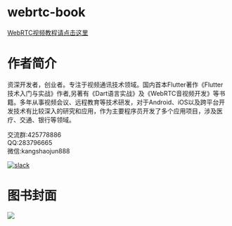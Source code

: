 # webrtc-book

[WebRTC视频教程请点击这里](http://www.kangshaojun.com/)
<br>

# 作者简介
资深开发者，创业者。专注于视频通讯技术领域。国内首本Flutter著作《Flutter技术入门与实战》作者,另著有《Dart语言实战》及《WebRTC音视频开发》等书籍。多年从事视频会议、远程教育等技术研发，对于Android、iOS以及跨平台开发技术有比较深入的研究和应用，作为主要程序员开发了多个应用项目，涉及医疗、交通、银行等领域。

交流群:425778886<br>
QQ:283796665<br>
微信:kangshaojun888

[![slack](https://img.shields.io/badge/join-us%20on%20slack-gray.svg?longCache=true&logo=slack&colorB=brightgreen)](https://pion.ly/slack)

# 图书封面
<img src="https://raw.githubusercontent.com/kangshaojun/webrtc-book/master/screenshots/book_v1.png"/>



